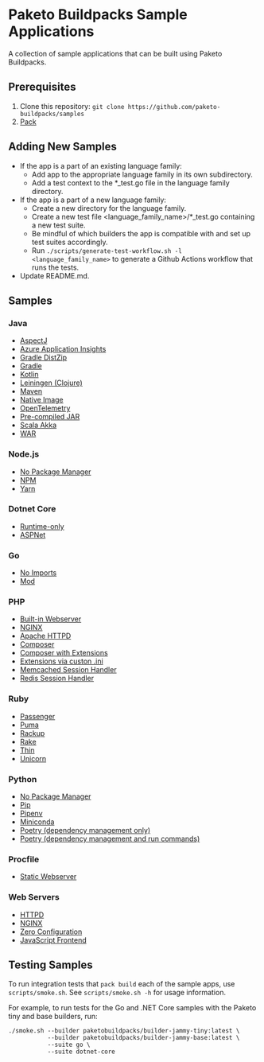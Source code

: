 # Paketo Buildpacks Sample Applications

A collection of sample applications that can be built using Paketo Buildpacks.

## Prerequisites

1. Clone this repository: `git clone https://github.com/paketo-buildpacks/samples`
1. [Pack](https://buildpacks.io/docs/install-pack/)

## Adding New Samples
* If the app is a part of an existing language family:
  * Add app to the appropriate language family in its own subdirectory.
  * Add a test context to the *_test.go file in the language family directory.
* If the app is a part of a new language family:
  * Create a new directory for the language family.
  * Create a new test file <language_family_name>/*_test.go containing a new
    test suite.
  * Be mindful of which builders the app is compatible with and set up test
    suites accordingly.
  * Run `./scripts/generate-test-workflow.sh -l <language_family_name>` to
    generate a Github Actions workflow that runs the tests.
* Update README.md.

## Samples

### Java
* [AspectJ](/java/aspectj)
* [Azure Application Insights](/java/application-insights)
* [Gradle DistZip](/java/dist-zip)
* [Gradle](/java/gradle)
* [Kotlin](/java/kotlin)
* [Leiningen (Clojure)](/java/leiningen)
* [Maven](/java/maven)
* [Native Image](/java/native-image)
* [OpenTelemetry](/java/opentelemetry)
* [Pre-compiled JAR](/java/jar)
* [Scala Akka](/java/akka)
* [WAR](/java/war)

### Node.js
* [No Package Manager](/nodejs/no-package-manager)
* [NPM](/nodejs/npm)
* [Yarn](/nodejs/yarn)

### Dotnet Core
* [Runtime-only](/dotnet-core/runtime)
* [ASPNet](/dotnet-core/aspnet)

### Go
* [No Imports](/go/no-imports)
* [Mod](/go/mod)

### PHP
* [Built-in Webserver](/php/builtin-server)
* [NGINX](/php/nginx)
* [Apache HTTPD](/php/httpd)
* [Composer](/php/composer)
* [Composer with Extensions](/php/composer_with_extensions)
* [Extensions via custon .ini](/php/app_with_extensions)
* [Memcached Session Handler](/php/memcached_session_handler)
* [Redis Session Handler](/php/redis_session_handler)

### Ruby
* [Passenger](/ruby/passenger)
* [Puma](/ruby/puma)
* [Rackup](/ruby/rackup)
* [Rake](/ruby/rake)
* [Thin](/ruby/thin)
* [Unicorn](/ruby/unicorn)

### Python
* [No Package Manager](/python/no_package_manager)
* [Pip](/python/pip)
* [Pipenv](/python/pipenv)
* [Miniconda](/python/conda)
* [Poetry (dependency management only)](/python/poetry)
* [Poetry (dependency management and run commands)](/python/poetry-run)

### Procfile
* [Static Webserver](/procfile)

### Web Servers
* [HTTPD](/web-servers/httpd-sample)
* [NGINX](/web-servers/nginx-sample)
* [Zero Configuration](/web-servers/no-config-file-sample)
* [JavaScript Frontend](/web-servers/javascript-frontend-sample)

## Testing Samples
To run integration tests that `pack build` each of the sample apps, use
`scripts/smoke.sh`. See `scripts/smoke.sh -h` for usage information.

For example, to run tests for the Go and .NET Core samples with the Paketo tiny
and base builders, run:
```
./smoke.sh --builder paketobuildpacks/builder-jammy-tiny:latest \
           --builder paketobuildpacks/builder-jammy-base:latest \
           --suite go \
           --suite dotnet-core
```
